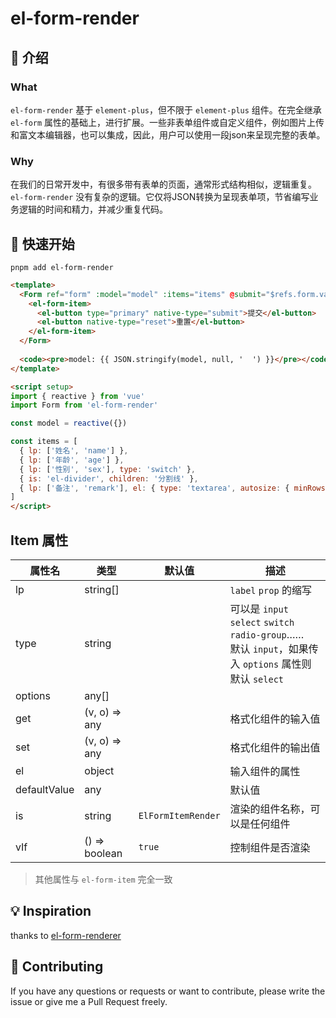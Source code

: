 # el-form-render

## 📖 介绍

### What

`el-form-render` 基于 `element-plus`，但不限于 `element-plus` 组件。在完全继承 `el-form` 属性的基础上，进行扩展。一些非表单组件或自定义组件，例如图片上传和富文本编辑器，也可以集成，因此，用户可以使用一段json来呈现完整的表单。

### Why

在我们的日常开发中，有很多带有表单的页面，通常形式结构相似，逻辑重复。`el-form-render` 没有复杂的逻辑。它仅将JSON转换为呈现表单项，节省编写业务逻辑的时间和精力，并减少重复代码。

<!-- ## 🔗 链接

- [文档](http://httpsgiteecomepalserver.gitee.io/el-lowcode)
- [自定义组件](http://httpsgiteecomepalserver.gitee.io/el-lowcode/el-form-render/is.html) -->

## 🦄 快速开始

```shell
pnpm add el-form-render
```

```html
<template>
  <Form ref="form" :model="model" :items="items" @submit="$refs.form.validate()" @reset="$refs.form.resetFields()">
    <el-form-item>
      <el-button type="primary" native-type="submit">提交</el-button>
      <el-button native-type="reset">重置</el-button>
    </el-form-item>
  </Form>
  
  <code><pre>model: {{ JSON.stringify(model, null, '  ') }}</pre></code>
</template>

<script setup>
import { reactive } from 'vue'
import Form from 'el-form-render'

const model = reactive({})

const items = [
  { lp: ['姓名', 'name'] },
  { lp: ['年龄', 'age'] },
  { lp: ['性别', 'sex'], type: 'switch' },
  { is: 'el-divider', children: '分割线' },
  { lp: ['备注', 'remark'], el: { type: 'textarea', autosize: { minRows: 2, maxRows: 4 } } }
]
</script>
```

## Item 属性

| 属性名       | 类型          | 默认值                | 描述                                                                                                                                          |
| ------------ | ------------- | --------------------- | --------------------------------------------------------------------------------------------------------------------------------------------- |
| lp           | string[]      |                       | `label` `prop` 的缩写                                                                                                                         |
| type         | string        |                       | 可以是 `input` `select` `switch` `radio-group`……<br />默认 `input`，如果传入 `options` 属性则默认 `select` |
| options      | any[]         |                       |                                                                                                                                               |
| get          | (v, o) => any |                       | 格式化组件的输入值                                                                                                                            |
| set          | (v, o) => any |                       | 格式化组件的输出值                                                                                                                            |
| el           | object        |                       | 输入组件的属性                                                                                                                                |
| defaultValue | any           |                       | 默认值                                                                                                                                        |
| is           | string        | `ElFormItemRender` | 渲染的组件名称，可以是任何组件                                                                                                                |
| vIf          | () => boolean | `true`                | 控制组件是否渲染                                                                                                                              |

> 其他属性与 `el-form-item` 完全一致

## 💡 Inspiration

thanks to [el-form-renderer](https://github.com/FEMessage/el-form-renderer)

## 👏 Contributing

If you have any questions or requests or want to contribute, please write the issue or give me a Pull Request freely.

